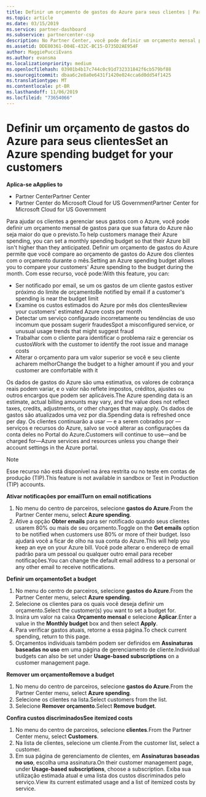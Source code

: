 ```yaml
---
title: Definir um orçamento de gastos do Azure para seus clientes | Partner Center
ms.topic: article
ms.date: 03/15/2019
ms.service: partner-dashboard
ms.subservice: partnercenter-csp
description: No Partner Center, você pode definir um orçamento mensal por cliente para que sua conta do Azure não seja uma surpresa no final do mês.
ms.assetid: DDE80361-D04E-432C-BC15-D735D2AE954F
author: MaggiePucciEvans
ms.author: evansma
ms.localizationpriority: medium
ms.openlocfilehash: 03901b4b17c744c0c91d732331842f6cb579bf88
ms.sourcegitcommit: dbaa6c2e8a0e6431f1420e024cca6d0dd54f1425
ms.translationtype: MT
ms.contentlocale: pt-BR
ms.lasthandoff: 11/06/2019
ms.locfileid: "73654066"
---
```

# <a name="set-an-azure-spending-budget-for-your-customers"></a><span data-ttu-id="f7d71-103">Definir um orçamento de gastos do Azure para seus clientes</span><span class="sxs-lookup"><span data-stu-id="f7d71-103">Set an Azure spending budget for your customers</span></span>

<span data-ttu-id="f7d71-104">**Aplica-se a**</span><span class="sxs-lookup"><span data-stu-id="f7d71-104">**Applies to**</span></span>

-  <span data-ttu-id="f7d71-105">Partner Center</span><span class="sxs-lookup"><span data-stu-id="f7d71-105">Partner Center</span></span>
-  <span data-ttu-id="f7d71-106">Partner Center do Microsoft Cloud for US Government</span><span class="sxs-lookup"><span data-stu-id="f7d71-106">Partner Center for Microsoft Cloud for US Government</span></span>

<span data-ttu-id="f7d71-107">Para ajudar os clientes a gerenciar seus gastos com o Azure, você pode definir um orçamento mensal de gastos para que sua fatura do Azure não seja maior do que o previsto.</span><span class="sxs-lookup"><span data-stu-id="f7d71-107">To help customers manage their Azure spending, you can set a monthly spending budget so that their Azure bill isn't higher than they anticipated.</span></span> <span data-ttu-id="f7d71-108">Definir um orçamento de gastos do Azure permite que você compare ao orçamento de gastos do Azure dos clientes com o orçamento durante o mês.</span><span class="sxs-lookup"><span data-stu-id="f7d71-108">Setting an Azure spending budget allows you to compare your customers' Azure spending to the budget during the month.</span></span> <span data-ttu-id="f7d71-109">Com esse recurso, você pode:</span><span class="sxs-lookup"><span data-stu-id="f7d71-109">With this feature, you can:</span></span> 

-   <span data-ttu-id="f7d71-110">Ser notificado por email, se um os gastos de um cliente gastos estiver próximo do limite de orçamento</span><span class="sxs-lookup"><span data-stu-id="f7d71-110">Be notified by email if a customer's spending is near the budget limit</span></span>
-   <span data-ttu-id="f7d71-111">Examine os custos estimados do Azure por mês dos clientes</span><span class="sxs-lookup"><span data-stu-id="f7d71-111">Review your customers' estimated Azure costs per month</span></span>
-   <span data-ttu-id="f7d71-112">Detectar um serviço configurado incorretamente ou tendências de uso incomum que possam sugerir fraudes</span><span class="sxs-lookup"><span data-stu-id="f7d71-112">Spot a misconfigured service, or unusual usage trends that might suggest fraud</span></span>
-   <span data-ttu-id="f7d71-113">Trabalhar com o cliente para identificar o problema raiz e gerenciar os custos</span><span class="sxs-lookup"><span data-stu-id="f7d71-113">Work with the customer to identify the root issue and manage costs</span></span>
-   <span data-ttu-id="f7d71-114">Alterar o orçamento para um valor superior se você e seu cliente acharem melhor</span><span class="sxs-lookup"><span data-stu-id="f7d71-114">Change the budget to a higher amount if you and your customer are comfortable with it</span></span>

<span data-ttu-id="f7d71-115">Os dados de gastos do Azure são uma estimativa, os valores de cobrança reais podem variar, e o valor não reflete impostos, créditos, ajustes ou outros encargos que podem ser aplicáveis.</span><span class="sxs-lookup"><span data-stu-id="f7d71-115">The Azure spending data is an estimate, actual billing amounts may vary, and the value does not reflect taxes, credits, adjustments, or other charges that may apply.</span></span> <span data-ttu-id="f7d71-116">Os dados de gastos são atualizados uma vez por dia.</span><span class="sxs-lookup"><span data-stu-id="f7d71-116">Spending data is refreshed once per day.</span></span> <span data-ttu-id="f7d71-117">Os clientes continuarão a usar — e a serem cobrados por — serviços e recursos do Azure, salvo se você alterar as configurações da conta deles no Portal do Azure.</span><span class="sxs-lookup"><span data-stu-id="f7d71-117">Customers will continue to use—and be charged for—Azure services and resources unless you change their account settings in the Azure portal.</span></span> 

> [!NOTE]  
> <span data-ttu-id="f7d71-118">Esse recurso não está disponível na área restrita ou no teste em contas de produção (TIP).</span><span class="sxs-lookup"><span data-stu-id="f7d71-118">This feature is not available in sandbox or Test in Production (TIP) accounts.</span></span>

<span data-ttu-id="f7d71-119">**Ativar notificações por email**</span><span class="sxs-lookup"><span data-stu-id="f7d71-119">**Turn on email notifications**</span></span>
1.  <span data-ttu-id="f7d71-120">No menu do centro de parceiros, selecione **gastos do Azure**.</span><span class="sxs-lookup"><span data-stu-id="f7d71-120">From the Partner Center menu, select **Azure spending**.</span></span>
2.  <span data-ttu-id="f7d71-121">Ative a opção **Obter emails** para ser notificado quando seus clientes usarem 80% ou mais de seu orçamento.</span><span class="sxs-lookup"><span data-stu-id="f7d71-121">Toggle on the **Get emails** option to be notified when customers use 80% or more of their budget.</span></span> <span data-ttu-id="f7d71-122">Isso ajudará você a ficar de olho na sua conta do Azure.</span><span class="sxs-lookup"><span data-stu-id="f7d71-122">This will help you keep an eye on your Azure bill.</span></span> <span data-ttu-id="f7d71-123">Você pode alterar o endereço de email padrão para um pessoal ou qualquer outro email para receber notificações.</span><span class="sxs-lookup"><span data-stu-id="f7d71-123">You can change the default email address to a personal or any other email to receive notifications.</span></span>

<span data-ttu-id="f7d71-124">**Definir um orçamento**</span><span class="sxs-lookup"><span data-stu-id="f7d71-124">**Set a budget**</span></span>
1.  <span data-ttu-id="f7d71-125">No menu do centro de parceiros, selecione **gastos do Azure**.</span><span class="sxs-lookup"><span data-stu-id="f7d71-125">From the Partner Center menu, select **Azure spending**.</span></span>
2.  <span data-ttu-id="f7d71-126">Selecione os clientes para os quais você deseja definir um orçamento.</span><span class="sxs-lookup"><span data-stu-id="f7d71-126">Select the customer(s) you want to set a budget for.</span></span> 
3. <span data-ttu-id="f7d71-127">Insira um valor na caixa **Orçamento mensal** e selecione **Aplicar**.</span><span class="sxs-lookup"><span data-stu-id="f7d71-127">Enter a value in the **Monthly budget** box and then select **Apply**.</span></span>
4.  <span data-ttu-id="f7d71-128">Para verificar gastos atuais, retorne a essa página.</span><span class="sxs-lookup"><span data-stu-id="f7d71-128">To check current spending, return to this page.</span></span>
5.  <span data-ttu-id="f7d71-129">Orçamentos individuais também podem ser definidos em **Assinaturas baseadas no uso** em uma página de gerenciamento de cliente.</span><span class="sxs-lookup"><span data-stu-id="f7d71-129">Individual budgets can also be set under **Usage-based subscriptions** on a customer management page.</span></span>

<span data-ttu-id="f7d71-130">**Remover um orçamento**</span><span class="sxs-lookup"><span data-stu-id="f7d71-130">**Remove a budget**</span></span>
1.  <span data-ttu-id="f7d71-131">No menu do centro de parceiros, selecione **gastos do Azure**.</span><span class="sxs-lookup"><span data-stu-id="f7d71-131">From the Partner Center menu, select **Azure spending**.</span></span>
2.  <span data-ttu-id="f7d71-132">Selecione os clientes na lista.</span><span class="sxs-lookup"><span data-stu-id="f7d71-132">Select customers from the list.</span></span>
3.  <span data-ttu-id="f7d71-133">Selecione **Remover orçamento**.</span><span class="sxs-lookup"><span data-stu-id="f7d71-133">Select **Remove budget**.</span></span>

<span data-ttu-id="f7d71-134">**Confira custos discriminados**</span><span class="sxs-lookup"><span data-stu-id="f7d71-134">**See itemized costs**</span></span>
1.  <span data-ttu-id="f7d71-135">No menu do centro de parceiros, selecione **clientes**.</span><span class="sxs-lookup"><span data-stu-id="f7d71-135">From the Partner Center menu, select **Customers**.</span></span>
2.  <span data-ttu-id="f7d71-136">Na lista de clientes, selecione um cliente.</span><span class="sxs-lookup"><span data-stu-id="f7d71-136">From the customer list, select a customer.</span></span>
3.  <span data-ttu-id="f7d71-137">Em sua página de gerenciamento de clientes, em **Assinaturas baseadas no uso**, escolha uma assinatura.</span><span class="sxs-lookup"><span data-stu-id="f7d71-137">On their customer management page, under **Usage-based subscriptions**, choose a subscription.</span></span> <span data-ttu-id="f7d71-138">Exiba sua utilização estimada atual e uma lista dos custos discriminados pelo serviço.</span><span class="sxs-lookup"><span data-stu-id="f7d71-138">View its current estimated usage and a list of itemized costs by service.</span></span>


 

 



